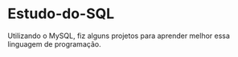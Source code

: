 # Estudo-do-SQL
 Utilizando o MySQL, fiz alguns projetos para aprender melhor essa linguagem de programação.
